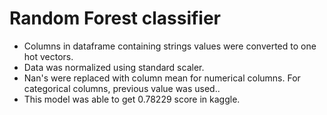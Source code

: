 # Random Forest classifier

- Columns in dataframe containing strings values were converted to one hot vectors.
- Data was normalized using standard scaler.
- Nan's were replaced with column mean for numerical columns. For categorical columns, previous value was used.. 
- This model was able to get 0.78229 score in kaggle.
